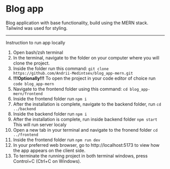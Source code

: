 # Blog app
Blog application with base functionality, build using the MERN stack. Tailwind was used for styling.
***
Instruction to run app locally
1. Open bash/zsh terminal
2. In the terminal, navigate to the folder on your computer where you will clone the project.
3. Inside the folder run this command: `git clone https://github.com/Andrii-Medintsev/blog_app-mern.git`
4. **!!!Optionally!!!** To open the project in your code editor of choice run `code blog_app-mern`
5. Navigate to the frontend folder using this command: `cd blog_app-mern/frontend`
6. Inside the frontend folder run `npm i`
7. After the installation is complete, navigate to the backend folder, run `cd ../backend`
8. Inside the backend folder run `npm i`
9. After the installation is complete, run inside backend folder `npm start` This will run server localy
10. Open a new tab in your terminal and navigate to the fronend folder `cd ../frontend`
11. Inside the frontend folder run `npm run dev`
12. In your preferred web browser, go to http://localhost:5173 to view how the app appears on the client side.
13. To terminate the running project in both terminal windows, press Control+C (Ctrl+C on Windows).
